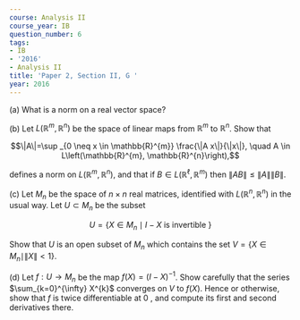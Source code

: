 ```yaml
---
course: Analysis II
course_year: IB
question_number: 6
tags:
- IB
- '2016'
- Analysis II
title: 'Paper 2, Section II, G '
year: 2016
---
```




(a) What is a norm on a real vector space?

(b) Let $L\left(\mathbb{R}^{m}, \mathbb{R}^{n}\right)$ be the space of linear maps from $\mathbb{R}^{m}$ to $\mathbb{R}^{n}$. Show that

$$\|A\|=\sup _{0 \neq x \in \mathbb{R}^{m}} \frac{\|A x\|}{\|x\|}, \quad A \in L\left(\mathbb{R}^{m}, \mathbb{R}^{n}\right),$$

defines a norm on $L\left(\mathbb{R}^{m}, \mathbb{R}^{n}\right)$, and that if $B \in L\left(\mathbb{R}^{\ell}, \mathbb{R}^{m}\right)$ then $\|A B\| \leqslant\|A\|\|B\|$.

(c) Let $M_{n}$ be the space of $n \times n$ real matrices, identified with $L\left(\mathbb{R}^{n}, \mathbb{R}^{n}\right)$ in the usual way. Let $U \subset M_{n}$ be the subset

$$U=\left\{X \in M_{n} \mid I-X \text { is invertible }\right\}$$

Show that $U$ is an open subset of $M_{n}$ which contains the set $V=\left\{X \in M_{n} \mid\|X\|<1\right\}$.

(d) Let $f: U \rightarrow M_{n}$ be the map $f(X)=(I-X)^{-1}$. Show carefully that the series $\sum_{k=0}^{\infty} X^{k}$ converges on $V$ to $f(X)$. Hence or otherwise, show that $f$ is twice differentiable at 0 , and compute its first and second derivatives there.